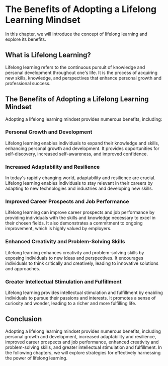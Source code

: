 The Benefits of Adopting a Lifelong Learning Mindset
=============================================================================

In this chapter, we will introduce the concept of lifelong learning and explore its benefits.

What is Lifelong Learning?
--------------------------

Lifelong learning refers to the continuous pursuit of knowledge and personal development throughout one's life. It is the process of acquiring new skills, knowledge, and perspectives that enhance personal growth and professional success.

The Benefits of Adopting a Lifelong Learning Mindset
----------------------------------------------------

Adopting a lifelong learning mindset provides numerous benefits, including:

### Personal Growth and Development

Lifelong learning enables individuals to expand their knowledge and skills, enhancing personal growth and development. It provides opportunities for self-discovery, increased self-awareness, and improved confidence.

### Increased Adaptability and Resilience

In today's rapidly changing world, adaptability and resilience are crucial. Lifelong learning enables individuals to stay relevant in their careers by adapting to new technologies and industries and developing new skills.

### Improved Career Prospects and Job Performance

Lifelong learning can improve career prospects and job performance by providing individuals with the skills and knowledge necessary to excel in their chosen fields. It also demonstrates a commitment to ongoing improvement, which is highly valued by employers.

### Enhanced Creativity and Problem-Solving Skills

Lifelong learning enhances creativity and problem-solving skills by exposing individuals to new ideas and perspectives. It encourages individuals to think critically and creatively, leading to innovative solutions and approaches.

### Greater Intellectual Stimulation and Fulfillment

Lifelong learning provides intellectual stimulation and fulfillment by enabling individuals to pursue their passions and interests. It promotes a sense of curiosity and wonder, leading to a richer and more fulfilling life.

Conclusion
----------

Adopting a lifelong learning mindset provides numerous benefits, including personal growth and development, increased adaptability and resilience, improved career prospects and job performance, enhanced creativity and problem-solving skills, and greater intellectual stimulation and fulfillment. In the following chapters, we will explore strategies for effectively harnessing the power of lifelong learning.
